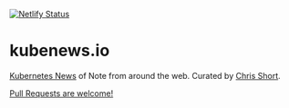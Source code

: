 [![Netlify Status](https://api.netlify.com/api/v1/badges/be1798e0-3fc7-4699-b4c4-7f113318beeb/deploy-status)](https://app.netlify.com/sites/mystifying-swirles-19e317/deploys)

# kubenews.io

[Kubernetes News](https://kubenews.io) of Note from around the web. Curated by [Chris Short](https://chrisshort.net).

[Pull Requests are welcome!](https://github.com/chris-short/kubenews.io/blob/master/CONTRIBUTING.md)
